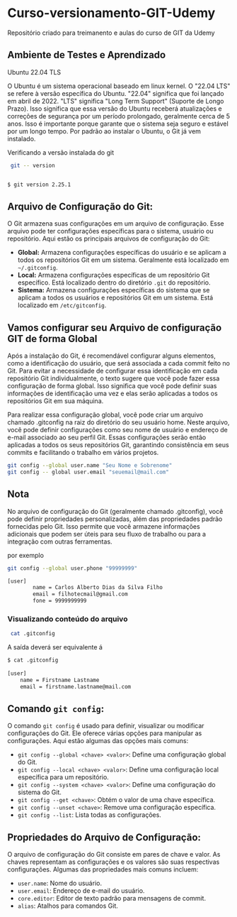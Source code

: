 # Curso-versionamento-GIT-Udemy
Repositório criado para treimanento e aulas do curso de GIT da Udemy

## Ambiente de Testes e Aprendizado

Ubuntu 22.04 TLS 

O Ubuntu é um sistema operacional baseado em linux kernel.
O "22.04 LTS" se refere à versão específica do Ubuntu. "22.04" significa que foi lançado em abril de 2022. "LTS" significa "Long Term Support" (Suporte de Longo Prazo). 
Isso significa que essa versão do Ubuntu receberá atualizações e correções de segurança por um período prolongado, geralmente cerca de 5 anos. 
Isso é importante porque garante que o sistema seja seguro e estável por um longo tempo.
Por padrão ao instalar o Ubuntu, o Git já vem instalado.

Verificando a versão instalada do git

```bash
 git -- version


$ git version 2.25.1
```

## Arquivo de Configuração do Git:
O Git armazena suas configurações em um arquivo de configuração. Esse arquivo pode ter configurações específicas para o sistema, usuário ou repositório. Aqui estão os principais arquivos de configuração do Git:
- **Global:** Armazena configurações específicas do usuário e se aplicam a todos os repositórios Git em um sistema. Geralmente está localizado em `~/.gitconfig`.
- **Local:** Armazena configurações específicas de um repositório Git específico. Está localizado dentro do diretório `.git` do repositório.
- **Sistema:** Armazena configurações específicas do sistema que se aplicam a todos os usuários e repositórios Git em um sistema. Está localizado em `/etc/gitconfig`.

## Vamos configurar seu Arquivo de configuração GIT de forma Global
 Após a instalação do Git, é recomendável configurar alguns elementos, como a identificação do usuário, que será associada a cada commit feito no Git.
 Para evitar a necessidade de configurar essa identificação em cada repositório Git individualmente, o texto sugere que você pode fazer essa configuração de forma global. Isso significa que você pode definir suas informações de identificação uma vez e elas serão 
 aplicadas a todos os repositórios Git em sua máquina.

Para realizar essa configuração global, você pode criar um arquivo chamado .gitconfig na raiz do diretório do seu usuário home. Neste arquivo, você pode definir configurações como seu nome de usuário e endereço de e-mail associado ao seu perfil Git. Essas configurações serão então aplicadas a todos os seus repositórios Git, garantindo consistência em seus commits e facilitando o trabalho em vários projetos.

```bash
git config --global user.name "Seu Nome e Sobrenome"
git config -- global user.email "seuemail@mail.com"
```
## Nota
No arquivo de configuração do Git (geralmente chamado .gitconfig), você pode definir propriedades personalizadas, além das propriedades padrão fornecidas pelo Git. Isso permite que você armazene informações adicionais que podem ser úteis para seu fluxo de trabalho ou para a integração com outras ferramentas.

por exemplo
```bash
git config --global user.phone "99999999"

[user]
        name = Carlos Alberto Dias da Silva Filho
        email = filhotecmail@gmail.com
        fone = 9999999999
```

### Visualizando conteúdo do arquivo

```bash
 cat .gitconfig
```
A saída deverá ser equivalente á

```bash
$ cat .gitconfig
 
[user]
	name = Firstname Lastname
	email = firstname.lastname@mail.com
```

## Comando `git config`:
O comando `git config` é usado para definir, visualizar ou modificar configurações do Git. Ele oferece várias opções para manipular as configurações. Aqui estão algumas das opções mais comuns:
- `git config --global <chave> <valor>`: Define uma configuração global do Git.
- `git config --local <chave> <valor>`: Define uma configuração local específica para um repositório.
- `git config --system <chave> <valor>`: Define uma configuração do sistema do Git.
- `git config --get <chave>`: Obtém o valor de uma chave específica.
- `git config --unset <chave>`: Remove uma configuração específica.
- `git config --list`: Lista todas as configurações.

## Propriedades do Arquivo de Configuração:
O arquivo de configuração do Git consiste em pares de chave e valor. As chaves representam as configurações e os valores são suas respectivas configurações. Algumas das propriedades mais comuns incluem:
- `user.name`: Nome do usuário.
- `user.email`: Endereço de e-mail do usuário.
- `core.editor`: Editor de texto padrão para mensagens de commit.
- `alias`: Atalhos para comandos Git.
